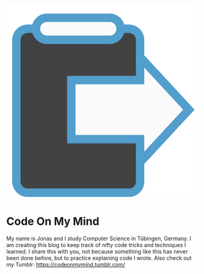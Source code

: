![Code On My Mind Icon](media/icon.png)
# Code On My Mind
My name is Jonas and I study Computer Science in Tübingen, Germany. I am creating this blog to keep track of nifty code tricks and techniques I learned. I share this with you, not because something like this has never been done before, but to practice explaining code I wrote. Also check out my Tumblr: https://codeonmymind.tumblr.com/

